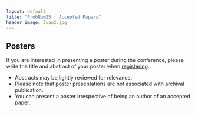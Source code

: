 ```yaml
---
layout: default
title: "ProbNum25 : Accepted Papers"
header_image: Juan2.jpg
---
```

## Posters 

If you are interested in presenting a poster during the conference, 
please write the title and abstract of your poster when [registering](https://probnum25.github.io/registration).

- Abstracts may be lightly reviewed for relevance.
- Please note that poster presentations are not associated with archival publication.
- You can present a poster irrespective of being an author of an accepted paper. 

---
